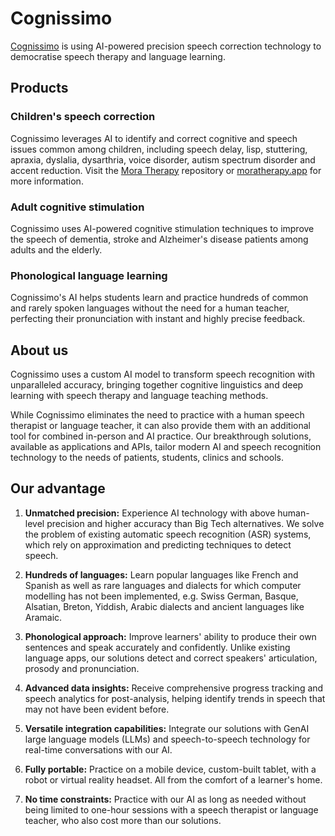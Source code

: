 # Cognissimo
[Cognissimo](https://cognissimo.io) is using AI-powered precision speech correction technology to democratise speech therapy and language learning.

## Products
### Children's speech correction
Cognissimo leverages AI to identify and correct cognitive and speech issues common among children, including speech delay, lisp, stuttering, apraxia, dyslalia, dysarthria, voice disorder, autism spectrum disorder and accent reduction. Visit the [Mora Therapy](https://github.com/cognissimo/mora-therapy) repository or [moratherapy.app](https://moratherapy.app) for more information.

### Adult cognitive stimulation
Cognissimo uses AI-powered cognitive stimulation techniques to improve the speech of dementia, stroke and Alzheimer's disease patients among adults and the elderly.

### Phonological language learning
Cognissimo's AI helps students learn and practice hundreds of common and rarely spoken languages without the need for a human teacher, perfecting their pronunciation with instant and highly precise feedback.

## About us
Cognissimo uses a custom AI model to transform speech recognition with unparalleled accuracy, bringing together cognitive linguistics and deep learning with speech therapy and language teaching methods.

While Cognissimo eliminates the need to practice with a human speech therapist or language teacher, it can also provide them with an additional tool for combined in-person and AI practice. Our breakthrough solutions, available as applications and APIs, tailor modern AI and speech recognition technology to the needs of patients, students, clinics and schools.

## Our advantage
1. **Unmatched precision:** Experience AI technology with above human-level precision and higher accuracy than Big Tech alternatives. We solve the problem of existing automatic speech recognition (ASR) systems, which rely on approximation and predicting techniques to detect speech.

2. **Hundreds of languages:** Learn popular languages like French and Spanish as well as rare languages and dialects for which computer modelling has not been implemented, e.g. Swiss German, Basque, Alsatian, Breton, Yiddish, Arabic dialects and ancient languages like Aramaic.

3. **Phonological approach:** Improve learners' ability to produce their own sentences and speak accurately and confidently. Unlike existing language apps, our solutions detect and correct speakers' articulation, prosody and pronunciation.

4. **Advanced data insights:** Receive comprehensive progress tracking and speech analytics for post-analysis, helping identify trends in speech that may not have been evident before.

5. **Versatile integration capabilities:** Integrate our solutions with GenAI large language models (LLMs) and speech-to-speech technology for real-time conversations with our AI.

6. **Fully portable:** Practice on a mobile device, custom-built tablet, with a robot or virtual reality headset. All from the comfort of a learner's home.

7. **No time constraints:** Practice with our AI as long as needed without being limited to one-hour sessions with a speech therapist or language teacher, who also cost more than our solutions.
